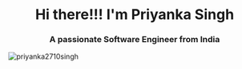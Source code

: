 <h1 align="center">Hi there!!! I'm Priyanka Singh</h1>
<h3 align="center">A passionate Software Engineer from India</h3>

<p align="left"> <img src="https://komarev.com/ghpvc/?username=priyanka2710singh&label=Profile%20views&color=0e75b6&style=flat" alt="priyanka2710singh" /> </p>


